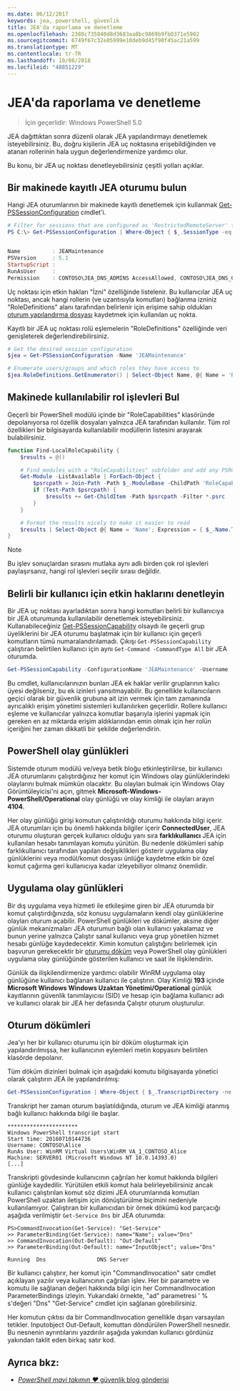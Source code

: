 ```yaml
---
ms.date: 06/12/2017
keywords: jea, powershell, güvenlik
title: JEA'da raporlama ve denetleme
ms.openlocfilehash: 2388c735840d8d3683aa8bc9869b9fb0371e5902
ms.sourcegitcommit: 6749f67c32e05999e10deb9d45f90f45ac21a599
ms.translationtype: MT
ms.contentlocale: tr-TR
ms.lasthandoff: 10/08/2018
ms.locfileid: "48851229"
---
```

# <a name="auditing-and-reporting-on-jea"></a>JEA'da raporlama ve denetleme

> İçin geçerlidir: Windows PowerShell 5.0

JEA dağıttıktan sonra düzenli olarak JEA yapılandırmayı denetlemek isteyebilirsiniz.
Bu, doğru kişilerin JEA uç noktasına erişebildiğinden ve atanan rollerinin hala uygun değerlendirmenize yardımcı olur.

Bu konu, bir JEA uç noktası denetleyebilirsiniz çeşitli yolları açıklar.

## <a name="find-registered-jea-sessions-on-a-machine"></a>Bir makinede kayıtlı JEA oturumu bulun

Hangi JEA oturumlarının bir makinede kayıtlı denetlemek için kullanmak [Get-PSSessionConfiguration](https://msdn.microsoft.com/powershell/reference/5.1/microsoft.powershell.core/get-pssessionconfiguration) cmdlet'i.

```powershell
# Filter for sessions that are configured as 'RestrictedRemoteServer' to find JEA-like session configurations
PS C:\> Get-PSSessionConfiguration | Where-Object { $_.SessionType -eq 'RestrictedRemoteServer' }


Name          : JEAMaintenance
PSVersion     : 5.1
StartupScript :
RunAsUser     :
Permission    : CONTOSO\JEA_DNS_ADMINS AccessAllowed, CONTOSO\JEA_DNS_OPERATORS AccessAllowed, CONTOSO\JEA_DNS_AUDITORS AccessAllowed
```

Uç noktası için etkin hakları "İzni" özelliğinde listelenir.
Bu kullanıcılar JEA uç noktası, ancak hangi rollerin (ve uzantısıyla komutları) bağlanma izniniz "RoleDefinitions" alanı tarafından belirlenir için erişime sahip oldukları [oturum yapılandırma dosyası](session-configurations.md) kaydetmek için kullanılan uç nokta.

Kayıtlı bir JEA uç noktası rolü eşlemelerin "RoleDefinitions" özelliğinde veri genişleterek değerlendirebilirsiniz.

```powershell
# Get the desired session configuration
$jea = Get-PSSessionConfiguration -Name 'JEAMaintenance'

# Enumerate users/groups and which roles they have access to
$jea.RoleDefinitions.GetEnumerator() | Select-Object Name, @{ Name = 'Role Capabilities'; Expression = { $_.Value.RoleCapabilities } }
```

## <a name="find-available-role-capabilities-on-the-machine"></a>Makinede kullanılabilir rol işlevleri Bul

Geçerli bir PowerShell modülü içinde bir "RoleCapabilities" klasöründe depolanıyorsa rol özellik dosyaları yalnızca JEA tarafından kullanılır.
Tüm rol özellikleri bir bilgisayarda kullanılabilir modüllerin listesini arayarak bulabilirsiniz.

```powershell
function Find-LocalRoleCapability {
    $results = @()

    # Find modules with a "RoleCapabilities" subfolder and add any PSRC files to the result set
    Get-Module -ListAvailable | ForEach-Object {
        $psrcpath = Join-Path -Path $_.ModuleBase -ChildPath 'RoleCapabilities'
        if (Test-Path $psrcpath) {
            $results += Get-ChildItem -Path $psrcpath -Filter *.psrc
        }
    }

    # Format the results nicely to make it easier to read
    $results | Select-Object @{ Name = 'Name'; Expression = { $_.Name.TrimEnd('.psrc') }}, @{ Name = 'Path'; Expression = { $_.FullName }} | Sort-Object Name
}
```

> [!NOTE]
> Bu işlev sonuçlardan sırasını mutlaka aynı adlı birden çok rol işlevleri paylaşırsanız, hangi rol işlevleri seçilir sırası değildir.

## <a name="check-effective-rights-for-a-specific-user"></a>Belirli bir kullanıcı için etkin haklarını denetleyin

Bir JEA uç noktası ayarladıktan sonra hangi komutları belirli bir kullanıcıya bir JEA oturumunda kullanılabilir denetlemek isteyebilirsiniz.
Kullanabileceğiniz [Get-PSSessionCapability](https://msdn.microsoft.com/powershell/reference/5.1/microsoft.powershell.core/Get-PSSessionCapability) olsaydı ile geçerli grup üyeliklerini bir JEA oturumu başlatmak için bir kullanıcı için geçerli komutların tümü numaralandırılamadı.
Çıkışı `Get-PSSessionCapability` çalıştıran belirtilen kullanıcı için aynı `Get-Command -CommandType All` bir JEA oturumda.

```powershell
Get-PSSessionCapability -ConfigurationName 'JEAMaintenance' -Username 'CONTOSO\Alice'
```

Bu cmdlet, kullanıcılarınızın bunları JEA ek haklar verilir gruplarının kalıcı üyesi değilseniz, bu ek izinleri yansıtmayabilir.
Bu genellikle kullanıcıların geçici olarak bir güvenlik grubuna ait izin vermek için tam zamanında ayrıcalıklı erişim yönetimi sistemleri kullanılırken geçerlidir.
Rollere kullanıcı eşleme ve kullanıcılar yalnızca komutlar başarıyla işlerini yapmak için gereken en az miktarda erişim aldıklarından emin olmak için her rolün içeriğini her zaman dikkatli bir şekilde değerlendirin.

## <a name="powershell-event-logs"></a>PowerShell olay günlükleri

Sistemde oturum modülü ve/veya betik bloğu etkinleştirilirse, bir kullanıcı JEA oturumlarını çalıştırdığınız her komut için Windows olay günlüklerindeki olaylarını bulmak mümkün olacaktır.
Bu olayları bulmak için Windows Olay Görüntüleyicisi'ni açın, gitmek **Microsoft-Windows-PowerShell/Operational** olay günlüğü ve olay kimliği ile olayları arayın **4104**.

Her olay günlüğü girişi komutun çalıştırıldığı oturumu hakkında bilgi içerir.
JEA oturumları için bu önemli hakkında bilgiler içerir **ConnectedUser**, JEA oturumu oluşturan gerçek kullanıcı olduğu yanı sıra **farklıkullanıcı** JEA için kullanılan hesabı tanımlayan komutu yürütün.
Bu nedenle dökümleri sahip farklıkullanıcı tarafından yapılan değişiklikleri gösterir uygulama olay günlüklerini veya modül/komut dosyası ünlüğe kaydetme etkin bir özel komut çağırma geri kullanıcıya kadar izleyebiliyor olmanız önemlidir.

## <a name="application-event-logs"></a>Uygulama olay günlükleri

Bir dış uygulama veya hizmeti ile etkileşime giren bir JEA oturumda bir komut çalıştırdığınızda, söz konusu uygulamaların kendi olay günlüklerine olayları oturum açabilir.
PowerShell günlükleri ve dökümler, aksine diğer günlük mekanizmaları JEA oturumun bağlı olan kullanıcı yakalamaz ve bunun yerine yalnızca Çalıştır sanal kullanıcı veya grup yönetilen hizmet hesabı günlüğe kaydedecektir.
Kimin komutun çalıştığını belirlemek için başvurun gerekecektir bir [oturumu döküm](#session-transcripts) veya PowerShell olay günlükleri uygulama olay günlüğünde gösterilen kullanıcı ve saat ile ilişkilendirin.

Günlük da ilişkilendirmenize yardımcı olabilir WinRM uygulama olay günlüğüne kullanıcı bağlanan kullanıcı ile çalıştırın.
Olay Kimliği **193** içinde **Microsoft Windows Windows Uzaktan Yönetimi/Operational** günlük kayıtlarının güvenlik tanımlayıcısı (SID) ve hesap için bağlama kullanıcı adı ve kullanıcı olarak bir JEA her defasında Çalıştır oturum oluşturulur.

## <a name="session-transcripts"></a>Oturum dökümleri

Jea'yı her bir kullanıcı oturumu için bir döküm oluşturmak için yapılandırılmışsa, her kullanıcının eylemleri metin kopyasını belirtilen klasörde depolanır.

Tüm döküm dizinleri bulmak için aşağıdaki komutu bilgisayarda yönetici olarak çalıştırın JEA ile yapılandırılmış:

```powershell
Get-PSSessionConfiguration | Where-Object { $_.TranscriptDirectory -ne $null } | Format-Table Name, TranscriptDirectory
```

Transkript her zaman oturum başlatıldığında, oturum ve JEA kimliği atanmış bağlı kullanıcı hakkında bilgi ile başlar.

```
**********************
Windows PowerShell transcript start
Start time: 20160710144736
Username: CONTOSO\Alice
RunAs User: WinRM Virtual Users\WinRM VA_1_CONTOSO_Alice
Machine: SERVER01 (Microsoft Windows NT 10.0.14393.0)
[...]
```

Transkripti gövdesinde kullanıcının çağrılan her komut hakkında bilgileri günlüğe kaydedilir.
Yürütülen etkili komut hala belirleyebilirsiniz ancak kullanıcı çalıştırılan komut söz dizimi JEA oturumlarında komutları PowerShell uzaktan iletişim için dönüştürülme biçimini nedeniyle kullanılamıyor.
Çalıştıran bir kullanıcıdan bir örnek dökümü kod parçacığı aşağıda verilmiştir `Get-Service Dns` bir JEA oturumda:

```
PS>CommandInvocation(Get-Service): "Get-Service"
>> ParameterBinding(Get-Service): name="Name"; value="Dns"
>> CommandInvocation(Out-Default): "Out-Default"
>> ParameterBinding(Out-Default): name="InputObject"; value="Dns"

Running  Dns                DNS Server
```

Bir kullanıcı çalıştırır, her komut için "CommandInvocation" satır cmdlet açıklayan yazılır veya kullanıcının çağrılan işlev.
Her bir parametre ve komutu ile sağlanan değeri hakkında bilgi için her CommandInvocation ParameterBindings izleyin.
Yukarıdaki örnekte, "ad" parametresi ' % s'değeri "Dns" "Get-Service" cmdlet için sağlanan görebilirsiniz.

Her komutun çıktısı da bir CommandInvocation genellikle dışarı varsayılan tetikler.
Inputobject Out-Default, komuttan döndürülen PowerShell nesnedir.
Bu nesnenin ayrıntılarını yazdırılır aşağıda yakından kullanıcı gördünüz yakından taklit eden birkaç satır kod.

## <a name="see-also"></a>Ayrıca bkz:

- [*PowerShell mavi takımın ♥* güvenlik blog gönderisi](https://blogs.msdn.microsoft.com/powershell/2015/06/09/powershell-the-blue-team/)
